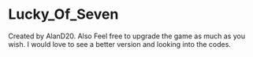 # Lucky_Of_Seven
Created by AlanD20. Also Feel free to upgrade the game as much as you wish. I would love to see a better version and looking into the codes.
